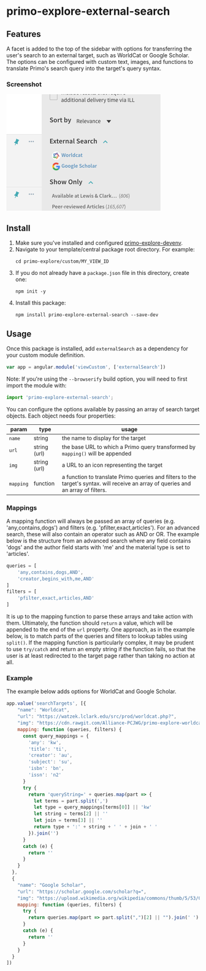 # primo-explore-external-search

<!-- ![Build Status](https://api.travis-ci.org/Alliance-PCJWG/primo-explore-clickable-logo.svg?branch=master) -->

## Features
A facet is added to the top of the sidebar with options for transferring the user's search to an external target, such as WorldCat or Google Scholar. The options can be configured with custom text, images, and functions to translate Primo's search query into the target's query syntax.

### Screenshot
![screenshot](screenshot.png)

## Install
1. Make sure you've installed and configured [primo-explore-devenv](https://github.com/ExLibrisGroup/primo-explore-devenv).
2. Navigate to your template/central package root directory. For example:
    ```
    cd primo-explore/custom/MY_VIEW_ID
    ```
3. If you do not already have a `package.json` file in this directory, create one:
    ```
    npm init -y
    ```
4. Install this package:
    ```
    npm install primo-explore-external-search --save-dev
    ```

## Usage
Once this package is installed, add `externalSearch` as a dependency for your custom module definition.

```js
var app = angular.module('viewCustom', ['externalSearch'])
```
Note: If you're using the `--browserify` build option, you will need to first import the module with:

```javascript
import 'primo-explore-external-search';
```
You can configure the options available by passing an array of search target objects. Each object needs four properties:

| param     | type         | usage                                                                                                                |
|-----------|--------------|----------------------------------------------------------------------------------------------------------------------|
| `name`    | string       | the name to display for the target                                                                                   |
| `url`     | string (url) | the base URL to which a Primo query transformed by `mapping()` will be appended                                      |
| `img`     | string (url) | a URL to an icon representing the target                                                                             |
| `mapping` | function     | a function to translate Primo queries and filters to the target's syntax. will receive an array of queries and an array of filters. |

### Mappings

A mapping function will always be passed an array of queries (e.g. 'any,contains,dogs') and filters (e.g. 'pfilter,exact,articles'). For an advanced search, these will also contain an operator such as AND or OR. The example below is the structure from an advanced search where any field contains 'dogs' and the author field starts with 'me' and the material type is set to 'articles'.

```js
queries = [
    'any,contains,dogs,AND',
    'creator,begins_with,me,AND'
]
filters = [
    'pfilter,exact,articles,AND'
]
```

It is up to the mapping function to parse these arrays and take action with them. Ultimately, the function should `return` a value, which will be appended to the end of the `url` property. One approach, as in the example below, is to match parts of the queries and filters to lookup tables using `split()`. If the mapping function is particularly complex, it may be prudent to use `try/catch` and return an empty string if the function fails, so that the user is at least redirected to the target page rather than taking no action at all.

### Example

The example below adds options for WorldCat and Google Scholar.

```js
app.value('searchTargets', [{
    "name": "Worldcat",
    "url": "https://watzek.lclark.edu/src/prod/worldcat.php?",
    "img": "https://cdn.rawgit.com/Alliance-PCJWG/primo-explore-worldcat-button/7ee112df/img/worldcat-logo.png",
    mapping: function (queries, filters) {
      const query_mappings = {
        'any': 'kw',
        'title': 'ti',
        'creator': 'au',
        'subject': 'su',
        'isbn': 'bn',
        'issn': 'n2'
      }
      try {
        return 'queryString=' + queries.map(part => {
          let terms = part.split(',')
          let type = query_mappings[terms[0]] || 'kw'
          let string = terms[2] || ''
          let join = terms[3] || ''
          return type + ':' + string + ' ' + join + ' '
        }).join('')
      }
      catch (e) {
        return ''
      }
    }
  },
  {
    "name": "Google Scholar",
    "url": "https://scholar.google.com/scholar?q=",
    "img": "https://upload.wikimedia.org/wikipedia/commons/thumb/5/53/Google_%22G%22_Logo.svg/200px-Google_%22G%22_Logo.svg.png",
    mapping: function (queries, filters) {
      try {
        return queries.map(part => part.split(",")[2] || "").join(' ')
      }
      catch (e) {
        return ''
      }
    }
  }
])
```

<!-- ## Running tests
1. Clone the repo
2. Run `npm install`
3. Run `npm test` -->

